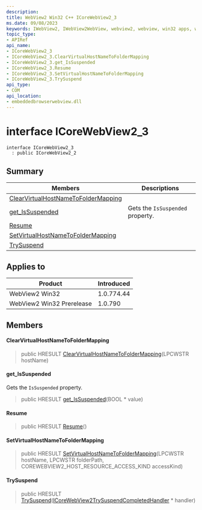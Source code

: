 ```yaml
---
description: 
title: WebView2 Win32 C++ ICoreWebView2_3
ms.date: 09/08/2023
keywords: IWebView2, IWebView2WebView, webview2, webview, win32 apps, win32, edge, ICoreWebView2, ICoreWebView2Controller, browser control, edge html, ICoreWebView2_3
topic_type: 
- APIRef
api_name:
- ICoreWebView2_3
- ICoreWebView2_3.ClearVirtualHostNameToFolderMapping
- ICoreWebView2_3.get_IsSuspended
- ICoreWebView2_3.Resume
- ICoreWebView2_3.SetVirtualHostNameToFolderMapping
- ICoreWebView2_3.TrySuspend
api_type:
- COM
api_location:
- embeddedbrowserwebview.dll
---
```


# interface ICoreWebView2_3

```
interface ICoreWebView2_3
  : public ICoreWebView2_2
```

## Summary

 Members                        | Descriptions
--------------------------------|---------------------------------------------
[ClearVirtualHostNameToFolderMapping](#clearvirtualhostnametofoldermapping) | 
[get_IsSuspended](#get_issuspended) | Gets the `IsSuspended` property.
[Resume](#resume) | 
[SetVirtualHostNameToFolderMapping](#setvirtualhostnametofoldermapping) | 
[TrySuspend](#trysuspend) | 

## Applies to

Product                         | Introduced
--------------------------------|---------------------------------------------
WebView2 Win32            |    1.0.774.44
WebView2 Win32 Prerelease |    1.0.790

## Members

#### ClearVirtualHostNameToFolderMapping

> public HRESULT [ClearVirtualHostNameToFolderMapping](#clearvirtualhostnametofoldermapping)(LPCWSTR hostName)

#### get_IsSuspended

Gets the `IsSuspended` property.

> public HRESULT [get_IsSuspended](#get_issuspended)(BOOL * value)

#### Resume

> public HRESULT [Resume](#resume)()

#### SetVirtualHostNameToFolderMapping

> public HRESULT [SetVirtualHostNameToFolderMapping](#setvirtualhostnametofoldermapping)(LPCWSTR hostName, LPCWSTR folderPath, COREWEBVIEW2_HOST_RESOURCE_ACCESS_KIND accessKind)

#### TrySuspend

> public HRESULT [TrySuspend](#trysuspend)([ICoreWebView2TrySuspendCompletedHandler](icorewebview2trysuspendcompletedhandler.md) * handler)

